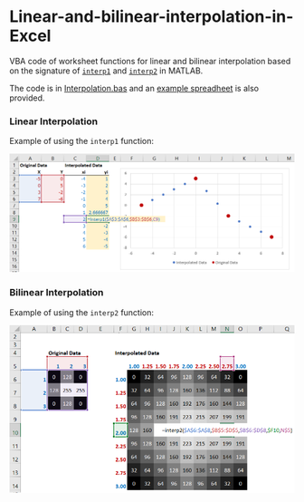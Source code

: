 # Linear-and-bilinear-interpolation-in-Excel
VBA code of worksheet functions for linear and bilinear interpolation based on the signature of [`interp1`](http://uk.mathworks.com/help/matlab/ref/interp1.html) and [`interp2`](http://uk.mathworks.com/help/matlab/ref/interp2.html) in MATLAB.

The code is in [Interpolation.bas](https://github.com/DanGolding/Linear-and-bilinear-interpolation-in-Excel/blob/master/Interpolation.bas) and an [example spreadheet](https://github.com/DanGolding/Linear-and-bilinear-interpolation-in-Excel/blob/master/Interpolation%20example.xlsm) is also provided.

### Linear Interpolation
Example of using the `interp1` function:

<p align="center">
  <img src="/Images/linear_interpolation_example.png" />
</p>

### Bilinear Interpolation
Example of using the `interp2` function:

<p align="center">
  <img src="/Images/bilinear_interpolation_example.png" />
</p>
